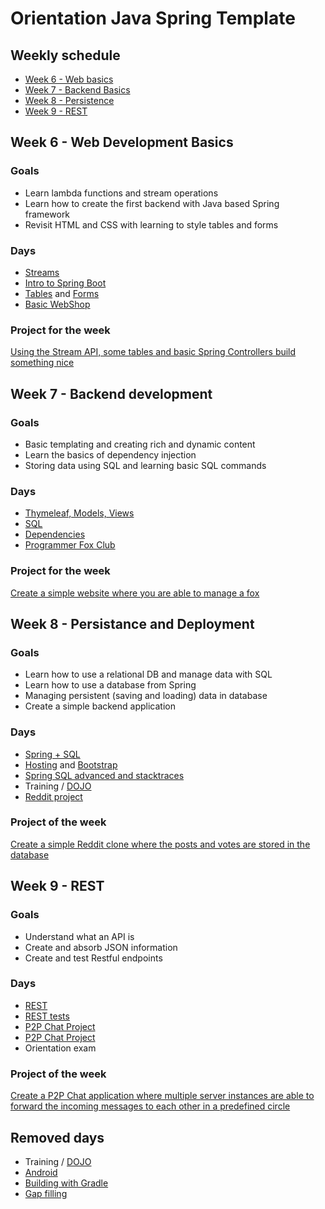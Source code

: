 # Orientation Java Spring Template

## Weekly schedule
- [Week 6 - Web basics](#week-6---web-development-basics)
- [Week 7 - Backend Basics](#week-7--backend-development)
- [Week 8 - Persistence](#week-8---persistence-and-deployment)
- [Week 9 - REST](#week-9---rest)

## Week 6 - Web Development Basics

### Goals
- Learn lambda functions and stream operations
- Learn how to create the first backend with Java based Spring framework
- Revisit HTML and CSS with learning to style tables and forms

### Days
- [Streams](https://github.com/green-fox-academy/teaching-materials/tree/master/workshop/lamda/java.md)
- [Intro to Spring Boot](https://github.com/green-fox-academy/teaching-materials/tree/master/workshop/backend-intro/java-spring.md)
- [Tables](https://github.com/green-fox-academy/teaching-materials/tree/master/workshop/ui-development/tables) and [Forms](https://github.com/green-fox-academy/teaching-materials/tree/master/workshop/ui-development/forms/backend.md)
- [Basic WebShop](https://github.com/green-fox-academy/teaching-materials/tree/master/project/basic-web)

### Project for the week
[Using the Stream API, some tables and basic Spring Controllers build something nice](https://github.com/green-fox-academy/teaching-materials/tree/master/project/basic-web)

## Week 7 - Backend development

### Goals
- Basic templating and creating rich and dynamic content
- Learn the basics of dependency injection
- Storing data using SQL and learning basic SQL commands

### Days
- [Thymeleaf, Models, Views](https://github.com/green-fox-academy/teaching-materials/tree/master/workshop/backend-templates/java-spring.md)
- [SQL](https://github.com/green-fox-academy/teaching-materials/tree/master/workshop/sql-basics)
- [Dependencies](https://github.com/green-fox-academy/teaching-materials/tree/master/workshop/dependency-injection/java-spring.md)
- [Programmer Fox Club](https://github.com/green-fox-academy/teaching-materials/tree/master/project/programmer-fox-club)

### Project for the week
[Create a simple website where you are able to manage a fox](https://github.com/green-fox-academy/teaching-materials/tree/master/project/programmer-fox-club)


## Week 8 - Persistance and Deployment

### Goals
- Learn how to use a relational DB and manage data with SQL
- Learn how to use a database from Spring
- Managing persistent (saving and loading) data in database
- Create a simple backend application

### Days
- [Spring + SQL](https://github.com/green-fox-academy/teaching-materials/tree/master/workshop/backend-orm/java-spring.md)
- [Hosting](https://github.com/green-fox-academy/teaching-materials/tree/master/workshop/hosting) and [Bootstrap](https://github.com/green-fox-academy/teaching-materials/tree/master/workshop/bootstrap)
- [Spring SQL advanced and stacktraces](https://github.com/green-fox-academy/teaching-materials/tree/master/workshop/backend-orm-advanced/java-spring.md)
- Training / [DOJO](https://github.com/green-fox-academy/teaching-materials/tree/master/dojo/poker-kata)
- [Reddit project](https://github.com/green-fox-academy/teaching-materials/tree/master/project/reddit/java.md)

### Project of the week
[Create a simple Reddit clone where the posts and votes are stored in the database](https://github.com/green-fox-academy/teaching-materials/tree/master/project/reddit/java.md)


## Week 9 - REST

### Goals
- Understand what an API is
- Create and absorb JSON information
- Create and test Restful endpoints

### Days
- [REST](https://github.com/green-fox-academy/teaching-materials/blob/master/workshop/rest-backend/java-spring.md)
- [REST tests](https://github.com/green-fox-academy/teaching-materials/tree/master/workshop/rest-testing/java-spring.md)
- [P2P Chat Project](https://github.com/green-fox-academy/p2p-chat)
- [P2P Chat Project](https://github.com/green-fox-academy/p2p-chat)
- Orientation exam

### Project of the week
[Create a P2P Chat application where multiple server instances are able to forward the incoming messages to each other in a predefined circle](https://github.com/green-fox-academy/p2p-chat)

## Removed days
- Training / [DOJO](https://github.com/green-fox-academy/teaching-materials/tree/master/dojo/tennis-game)
- [Android](https://github.com/green-fox-academy/teaching-materials/blob/master/workshop/android/README.md)
- [Building with Gradle](https://github.com/green-fox-academy/teaching-materials/tree/master/workshop/gradle-and-build)
- [Gap filling](https://github.com/green-fox-academy/teaching-materials/tree/master/workshop/generic-enum/java.md)